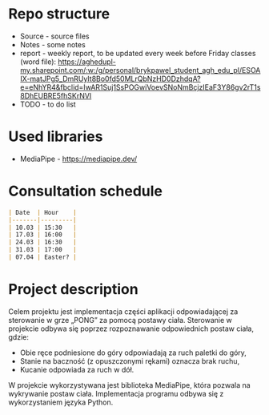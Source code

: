 # Repo structure
* Source - source files
* Notes - some notes
* report - weekly report, to be updated every week before Friday classes (word file):
https://aghedupl-my.sharepoint.com/:w:/g/personal/brykpawel_student_agh_edu_pl/ESOAIX-matJPg5_DmRUyIt8Bo0fd50MLrQbNzHD0DzhdqA?e=eNhYR4&fbclid=IwAR1Suj1SsPOGwiVoevSNoNmBcjzIEaF3Y86gv2rT1s8DhEUBRE5fhSKrNVI
* TODO - to do list

# Used libraries
* MediaPipe - https://mediapipe.dev/

# Consultation schedule
```markdown
| Date  | Hour    |
|-------|---------|
| 10.03 | 15:30   |
| 17.03 | 16:00   |
| 24.03 | 16:30   |
| 31.03 | 17:00   |
| 07.04 | Easter? |
```

# Project description

Celem projektu jest implementacja części aplikacji odpowiadającej za sterowanie w grze „PONG” za pomocą postawy ciała.
Sterowanie w projekcie odbywa się poprzez rozpoznawanie odpowiednich postaw ciała, gdzie:
  *	Obie ręce podniesione do góry odpowiadają za ruch paletki do góry,
  *	Stanie na baczność (z opuszczonymi rękami) oznacza brak ruchu, 
  *	Kucanie odpowiada za ruch w dół.


W projekcie wykorzystywana jest biblioteka MediaPipe, która pozwala na wykrywanie postaw ciała. Implementacja programu odbywa się z wykorzystaniem języka Python.

